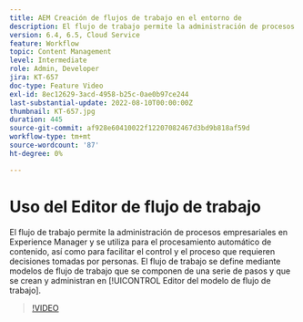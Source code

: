 ```yaml
---
title: AEM Creación de flujos de trabajo en el entorno de
description: El flujo de trabajo permite la administración de procesos empresariales en Experience Manager y se utiliza para el procesamiento automático de contenido, así como para facilitar el control y el proceso que requieren decisiones tomadas por personas.
version: 6.4, 6.5, Cloud Service
feature: Workflow
topic: Content Management
level: Intermediate
role: Admin, Developer
jira: KT-657
doc-type: Feature Video
exl-id: 8ec12629-3acd-4958-b25c-0ae0b97ce244
last-substantial-update: 2022-08-10T00:00:00Z
thumbnail: KT-657.jpg
duration: 445
source-git-commit: af928e60410022f12207082467d3bd9b818af59d
workflow-type: tm+mt
source-wordcount: '87'
ht-degree: 0%

---
```


# Uso del Editor de flujo de trabajo

El flujo de trabajo permite la administración de procesos empresariales en Experience Manager y se utiliza para el procesamiento automático de contenido, así como para facilitar el control y el proceso que requieren decisiones tomadas por personas. El flujo de trabajo se define mediante modelos de flujo de trabajo que se componen de una serie de pasos y que se crean y administran en [!UICONTROL Editor del modelo de flujo de trabajo].

>[!VIDEO](https://video.tv.adobe.com/v/22201?quality=12&learn=on)
